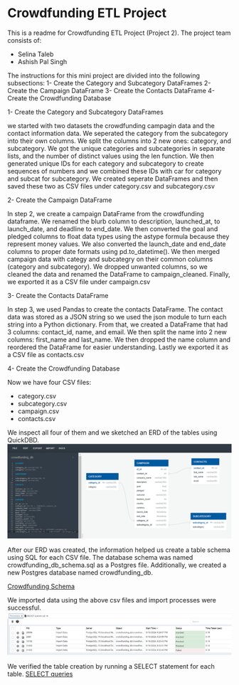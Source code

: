 # Crowdfunding ETL Project

This is a readme for Crowdfunding ETL Project (Project 2).
The project team consists of:
- Selina Taleb
- Ashish Pal Singh

The instructions for this mini project are divided into the following subsections:
1- Create the Category and Subcategory DataFrames
2- Create the Campaign DataFrame
3- Create the Contacts DataFrame
4- Create the Crowdfunding Database

1- Create the Category and Subcategory DataFrames

we started with two datasets the crowdfunding campagin data and the contact information data. We seperated the category from the subcategory into their own columns. We split the columns into 2 new ones: category, and subcategory. We got the unique categories and subcategories in separate lists, and the number of distinct values using the len function. We then generated unique IDs for each category and subcategory to create sequences of numbers and we combined these IDs with car for category and subcat for subcategory. We created seperate DataFrames and then saved these two as CSV files under category.csv and subcategory.csv 

2- Create the Campaign DataFrame

In step 2, we create a campaign DataFrame from the crowdfunding dataframe. We renamed the blurb column to description, launched_at, to launch_date, and deadline to end_date. 
We then converted the goal and pledged columns to float data types using the astype formula because they represent money values. We also converted the launch_date and end_date columns to proper date formats using pd.to_datetime().
We then merged campaign data with categy and subcategry on their common columns (category and subcategory). We dropped unwanted columns, so we cleaned the data and renamed the DataFrame to campaign_cleaned. Finally, we exported it as a CSV file under campaign.csv

3- Create the Contacts DataFrame

In step 3, we used Pandas to create the contacts DataFrame. The contact data was stored as a JSON string so we used the json module to turn each string into a Python dictionary. From that, we created a DataFrame that had 3 columns: contact_id, name, and email. We then split the name into 2 new columns: first_name and last_name. 
We then dropped the name column and reordered the DataFrame for easier understanding. 
Lastly we exported it as a CSV file as contacts.csv

4- Create the Crowdfunding Database

Now we have four CSV files: 
- category.csv
- subcategory.csv
- campaign.csv
- contacts.csv

We inspect all four of them and we sketched an ERD of the tables using QuickDBD. ![Crowdfunding ERD](SQL/Crowdfunding%20ERD.png)

After our ERD was created, the information helped us create a table schema using SQL for each CSV file. The database schema was named crowdfunding_db_schema.sql as a Postgres file. Additionally, we created a new Postgres database named crowdfunding_db. 

[Crowdfunding Schema](SQL/crowdfunding_db_schema.sql)


We imported data using the above csv files and import processes were successful. ![Import_data_processes](SQL/Import_data_processes.png)

We verified the table creation by running a SELECT statement for each table. [SELECT queries](SQL/SELECT%20queries.sql)


